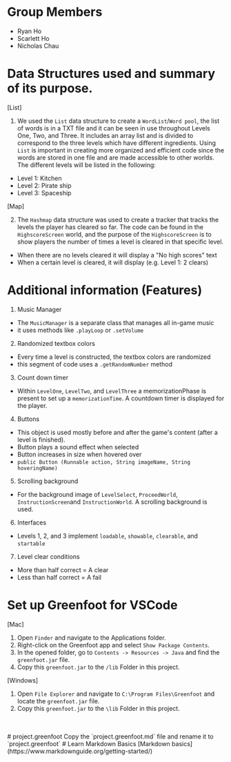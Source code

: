 
# Group Members
- Ryan Ho 
- Scarlett Ho 
- Nicholas Chau

# Data Structures used and summary of its purpose.

[List]

1. We used the `List` data structure to create a `WordList`/`Word pool`, the list of words is in a TXT file and it can be seen in use throughout Levels One, Two, and Three. It includes an array list and is divided to correspond to the three levels which have different ingredients. Using `List` is important in creating more organized and efficient code since the words are stored in one file and are made accessible to other worlds. The different levels will be listed in the following: 
- Level 1: Kitchen
- Level 2: Pirate ship
- Level 3: Spaceship

[Map]

2. The `Hashmap` data structure was used to create a tracker that tracks the levels the player has cleared so far. The code can be found in the `HighscoreScreen` world, and the purpose of the `HighscoreScreen` is to show players the number of times a level is cleared in that specific level. 
- When there are no levels cleared it will display a "No high scores" text
- When a certain level is cleared, it will display (e.g. Level 1: 2 clears)

# Additional information (Features)
1. Music Manager 
- The `MusicManager` is a separate class that manages all in-game music
- it uses methods like `.playLoop` or `.setVolume`
2. Randomized textbox colors
- Every time a level is constructed, the textbox colors are randomized
- this segment of code uses a `.getRandomNumber` method
3. Count down timer
- Within `LevelOne`, `LevelTwo`, and `LevelThree` a memorizationPhase is present to set up a `memorizationTime`. A countdown timer is displayed for the player.
4. Buttons
- This object is used mostly before and after the game's content (after a level is finished).
- Button plays a sound effect when selected
- Button increases in size when hovered over
- `public Button (Runnable action, String imageName, String hoveringName)`
5. Scrolling background
- For the background image of `LevelSelect`, `ProceedWorld`, `InstructionScreen`and `InstructionWorld`. A scrolling background is used.
6. Interfaces
- Levels 1, 2, and 3 implement `loadable`, `showable`, `clearable`, and `startable`
7. Level clear conditions
- More than half correct = A clear
- Less than half correct = A fail




# Set up Greenfoot for VSCode

[Mac]
1. Open `Finder` and navigate to the Applications folder.
2. Right-click on the Greenfoot app and select `Show Package Contents`.
3. In the opened folder, go to `Contents -> Resources -> Java` and find the `greenfoot.jar` file.
4. Copy this `greenfoot.jar` to the `/lib` Folder in this project.

[Windows]
1. Open `File Explorer` and navigate to `C:\Program Files\Greenfoot` and locate the `greenfoot.jar` file.
2. Copy this `greenfoot.jar` to the `\lib` Folder in this project.

<br>
<br>
# project.greenfoot
Copy the `project.greenfoot.md` file and rename it to `project.greenfoot`
# Learn Markdown Basics
[Markdown basics](https://www.markdownguide.org/getting-started/)
